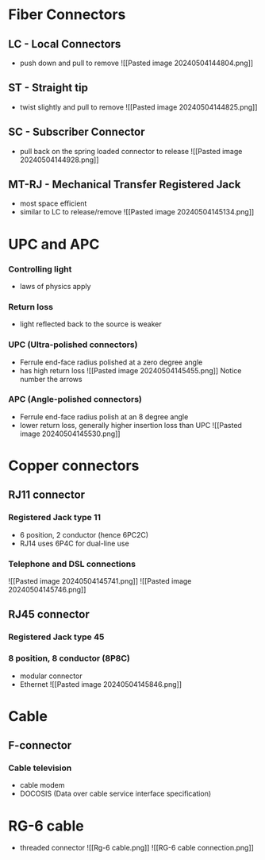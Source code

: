# Fiber Connectors
## LC - Local Connectors
- push down and pull to remove
![[Pasted image 20240504144804.png]]

## ST - Straight tip
- twist slightly and pull to remove
![[Pasted image 20240504144825.png]]

## SC - Subscriber Connector
- pull back on the spring loaded connector to release
![[Pasted image 20240504144928.png]]

## MT-RJ - Mechanical Transfer Registered Jack
- most space efficient
- similar to LC to release/remove
![[Pasted image 20240504145134.png]]

# UPC and APC
### Controlling light
- laws of physics apply
### Return loss
- light reflected back to the source is weaker
### UPC (Ultra-polished connectors)
- Ferrule end-face radius polished at a zero degree angle
- has high return loss
![[Pasted image 20240504145455.png]]
Notice number the arrows
### APC (Angle-polished connectors)
- Ferrule end-face radius polish at an 8 degree angle
- lower return loss, generally higher insertion loss than UPC
![[Pasted image 20240504145530.png]]

# Copper connectors
## RJ11 connector
### Registered Jack type 11
- 6 position, 2 conductor (hence 6PC2C)
- RJ14 uses 6P4C for dual-line use
### Telephone and DSL connections
![[Pasted image 20240504145741.png]]
![[Pasted image 20240504145746.png]]

## RJ45 connector
### Registered Jack type 45
### 8 position, 8 conductor (8P8C)
- modular connector
- Ethernet
![[Pasted image 20240504145846.png]]

# Cable
## F-connector
### Cable television
- cable modem
- DOCOSIS (Data over cable service interface specification)
# RG-6 cable
- threaded connector
![[Rg-6 cable.png]]
![[RG-6 cable connection.png]]